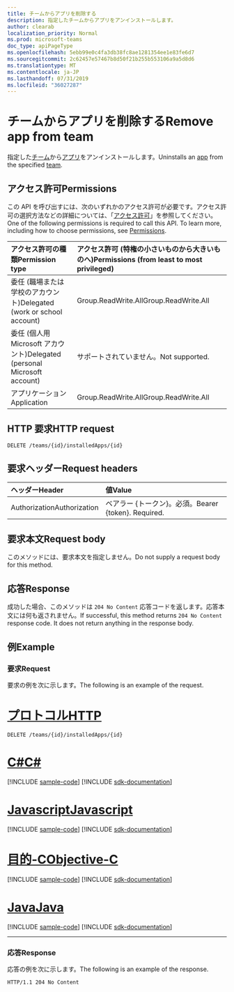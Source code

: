 ```yaml
---
title: チームからアプリを削除する
description: 指定したチームからアプリをアンインストールします。
author: clearab
localization_priority: Normal
ms.prod: microsoft-teams
doc_type: apiPageType
ms.openlocfilehash: 5ebb99e0c4fa3db38fc8ae1281354ee1e83fe6d7
ms.sourcegitcommit: 2c62457e57467b8d50f21b255b553106a9a5d8d6
ms.translationtype: MT
ms.contentlocale: ja-JP
ms.lasthandoff: 07/31/2019
ms.locfileid: "36027287"
---
```

# <a name="remove-app-from-team"></a><span data-ttu-id="4434c-103">チームからアプリを削除する</span><span class="sxs-lookup"><span data-stu-id="4434c-103">Remove app from team</span></span>

<span data-ttu-id="4434c-104">指定した[チーム](../resources/team.md)から[アプリ](../resources/teamsappinstallation.md)をアンインストールします。</span><span class="sxs-lookup"><span data-stu-id="4434c-104">Uninstalls an [app](../resources/teamsappinstallation.md) from the specified [team](../resources/team.md).</span></span>

## <a name="permissions"></a><span data-ttu-id="4434c-105">アクセス許可</span><span class="sxs-lookup"><span data-stu-id="4434c-105">Permissions</span></span>

<span data-ttu-id="4434c-p101">この API を呼び出すには、次のいずれかのアクセス許可が必要です。アクセス許可の選択方法などの詳細については、「[アクセス許可](/graph/permissions-reference)」を参照してください。</span><span class="sxs-lookup"><span data-stu-id="4434c-p101">One of the following permissions is required to call this API. To learn more, including how to choose permissions, see [Permissions](/graph/permissions-reference).</span></span>

|<span data-ttu-id="4434c-108">アクセス許可の種類</span><span class="sxs-lookup"><span data-stu-id="4434c-108">Permission type</span></span>      | <span data-ttu-id="4434c-109">アクセス許可 (特権の小さいものから大きいものへ)</span><span class="sxs-lookup"><span data-stu-id="4434c-109">Permissions (from least to most privileged)</span></span>              |
|:--------------------|:---------------------------------------------------------|
|<span data-ttu-id="4434c-110">委任 (職場または学校のアカウント)</span><span class="sxs-lookup"><span data-stu-id="4434c-110">Delegated (work or school account)</span></span> | <span data-ttu-id="4434c-111">Group.ReadWrite.All</span><span class="sxs-lookup"><span data-stu-id="4434c-111">Group.ReadWrite.All</span></span>    |
|<span data-ttu-id="4434c-112">委任 (個人用 Microsoft アカウント)</span><span class="sxs-lookup"><span data-stu-id="4434c-112">Delegated (personal Microsoft account)</span></span> | <span data-ttu-id="4434c-113">サポートされていません。</span><span class="sxs-lookup"><span data-stu-id="4434c-113">Not supported.</span></span>    |
|<span data-ttu-id="4434c-114">アプリケーション</span><span class="sxs-lookup"><span data-stu-id="4434c-114">Application</span></span> | <span data-ttu-id="4434c-115">Group.ReadWrite.All</span><span class="sxs-lookup"><span data-stu-id="4434c-115">Group.ReadWrite.All</span></span>    |

## <a name="http-request"></a><span data-ttu-id="4434c-116">HTTP 要求</span><span class="sxs-lookup"><span data-stu-id="4434c-116">HTTP request</span></span>
<!-- { "blockType": "ignored" } -->
```http
DELETE /teams/{id}/installedApps/{id}
```

## <a name="request-headers"></a><span data-ttu-id="4434c-117">要求ヘッダー</span><span class="sxs-lookup"><span data-stu-id="4434c-117">Request headers</span></span>

| <span data-ttu-id="4434c-118">ヘッダー</span><span class="sxs-lookup"><span data-stu-id="4434c-118">Header</span></span>       | <span data-ttu-id="4434c-119">値</span><span class="sxs-lookup"><span data-stu-id="4434c-119">Value</span></span> |
|:---------------|:--------|
| <span data-ttu-id="4434c-120">Authorization</span><span class="sxs-lookup"><span data-stu-id="4434c-120">Authorization</span></span>  | <span data-ttu-id="4434c-p102">ベアラー {トークン}。必須。</span><span class="sxs-lookup"><span data-stu-id="4434c-p102">Bearer {token}. Required.</span></span>  |

## <a name="request-body"></a><span data-ttu-id="4434c-123">要求本文</span><span class="sxs-lookup"><span data-stu-id="4434c-123">Request body</span></span>

<span data-ttu-id="4434c-124">このメソッドには、要求本文を指定しません。</span><span class="sxs-lookup"><span data-stu-id="4434c-124">Do not supply a request body for this method.</span></span>

## <a name="response"></a><span data-ttu-id="4434c-125">応答</span><span class="sxs-lookup"><span data-stu-id="4434c-125">Response</span></span>

<span data-ttu-id="4434c-p103">成功した場合、このメソッドは `204 No Content` 応答コードを返します。応答本文には何も返されません。</span><span class="sxs-lookup"><span data-stu-id="4434c-p103">If successful, this method returns `204 No Content` response code. It does not return anything in the response body.</span></span>

## <a name="example"></a><span data-ttu-id="4434c-128">例</span><span class="sxs-lookup"><span data-stu-id="4434c-128">Example</span></span>

### <a name="request"></a><span data-ttu-id="4434c-129">要求</span><span class="sxs-lookup"><span data-stu-id="4434c-129">Request</span></span>

<span data-ttu-id="4434c-130">要求の例を次に示します。</span><span class="sxs-lookup"><span data-stu-id="4434c-130">The following is an example of the request.</span></span>

# <a name="httptabhttp"></a>[<span data-ttu-id="4434c-131">プロトコル</span><span class="sxs-lookup"><span data-stu-id="4434c-131">HTTP</span></span>](#tab/http)
<!-- {
  "blockType": "request",
  "name": "uninstall_teamsapp"
}-->

```http
DELETE /teams/{id}/installedApps/{id}
```
# <a name="ctabcsharp"></a>[<span data-ttu-id="4434c-132">C#</span><span class="sxs-lookup"><span data-stu-id="4434c-132">C#</span></span>](#tab/csharp)
[!INCLUDE [sample-code](../includes/snippets/csharp/uninstall-teamsapp-csharp-snippets.md)]
[!INCLUDE [sdk-documentation](../includes/snippets/snippets-sdk-documentation-link.md)]

# <a name="javascripttabjavascript"></a>[<span data-ttu-id="4434c-133">Javascript</span><span class="sxs-lookup"><span data-stu-id="4434c-133">Javascript</span></span>](#tab/javascript)
[!INCLUDE [sample-code](../includes/snippets/javascript/uninstall-teamsapp-javascript-snippets.md)]
[!INCLUDE [sdk-documentation](../includes/snippets/snippets-sdk-documentation-link.md)]

# <a name="objective-ctabobjc"></a>[<span data-ttu-id="4434c-134">目的-C</span><span class="sxs-lookup"><span data-stu-id="4434c-134">Objective-C</span></span>](#tab/objc)
[!INCLUDE [sample-code](../includes/snippets/objc/uninstall-teamsapp-objc-snippets.md)]
[!INCLUDE [sdk-documentation](../includes/snippets/snippets-sdk-documentation-link.md)]

# <a name="javatabjava"></a>[<span data-ttu-id="4434c-135">Java</span><span class="sxs-lookup"><span data-stu-id="4434c-135">Java</span></span>](#tab/java)
[!INCLUDE [sample-code](../includes/snippets/java/uninstall-teamsapp-java-snippets.md)]
[!INCLUDE [sdk-documentation](../includes/snippets/snippets-sdk-documentation-link.md)]

---


### <a name="response"></a><span data-ttu-id="4434c-136">応答</span><span class="sxs-lookup"><span data-stu-id="4434c-136">Response</span></span>

<span data-ttu-id="4434c-137">応答の例を次に示します。</span><span class="sxs-lookup"><span data-stu-id="4434c-137">The following is an example of the response.</span></span> 
<!-- {
  "blockType": "response",
  "name": "uninstall_teamsapp",
  "truncated": true
} -->

```http
HTTP/1.1 204 No Content
```

<!-- uuid: 8fcb5dbc-d5aa-4681-8e31-b001d5168d79
2015-10-25 14:57:30 UTC -->
<!-- {
  "type": "#page.annotation",
  "description": "Get team",
  "keywords": "",
  "section": "documentation",
  "tocPath": ""
}-->
